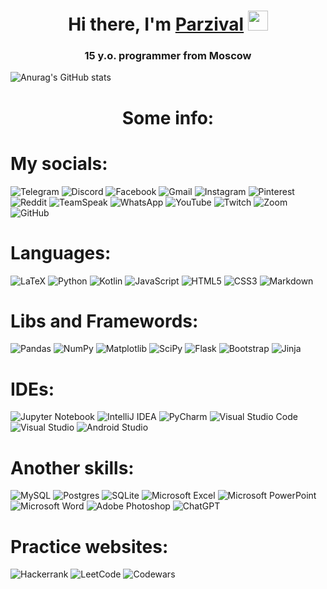 <h1 align="center">Hi there, I'm <a href="https://github.com/net-trap" target="_blank">Parzival</a> 
<img src="https://github.com/blackcater/blackcater/raw/main/images/Hi.gif" height="32"/></h1>
<h3 align="center">15 y.o. programmer from Moscow</h3>

![Anurag's GitHub stats](https://github-readme-stats.vercel.app/api?username=knightparzival13&show_icons=true&theme=dracula)

<h1 align="center">Some info:</h1>

<h1>My socials:</h1>

![Telegram](https://img.shields.io/badge/Telegram-2CA5E0?style=for-the-badge&amp;logo=telegram&amp;logoColor=white)
![Discord](https://img.shields.io/badge/Discord-%235865F2.svg?style=for-the-badge&logo=discord&logoColor=white)
![Facebook](https://img.shields.io/badge/Facebook-%231877F2.svg?style=for-the-badge&logo=Facebook&logoColor=white)
![Gmail](https://img.shields.io/badge/Gmail-D14836?style=for-the-badge&logo=gmail&logoColor=white)
![Instagram](https://img.shields.io/badge/Instagram-%23E4405F.svg?style=for-the-badge&logo=Instagram&logoColor=white)
![Pinterest](https://img.shields.io/badge/Pinterest-%23E60023.svg?style=for-the-badge&logo=Pinterest&logoColor=white)
![Reddit](https://img.shields.io/badge/Reddit-FF4500?style=for-the-badge&logo=reddit&logoColor=white)
![TeamSpeak](https://img.shields.io/badge/TeamSpeak-2580C3?style=for-the-badge&logo=teamspeak&logoColor=white)
![WhatsApp](https://img.shields.io/badge/WhatsApp-25D366?style=for-the-badge&logo=whatsapp&logoColor=white)
![YouTube](https://img.shields.io/badge/YouTube-%23FF0000.svg?style=for-the-badge&logo=YouTube&logoColor=white)
![Twitch](https://img.shields.io/badge/Twitch-%239146FF.svg?style=for-the-badge&logo=Twitch&logoColor=white)
![Zoom](https://img.shields.io/badge/Zoom-2D8CFF?style=for-the-badge&logo=zoom&logoColor=white)
![GitHub](https://img.shields.io/badge/github-%23121011.svg?style=for-the-badge&logo=github&logoColor=white)

<h1>Languages:</h1>

![LaTeX](https://img.shields.io/badge/latex-%23008080.svg?style=for-the-badge&logo=latex&logoColor=white)
![Python](https://img.shields.io/badge/python-3670A0?style=for-the-badge&logo=python&logoColor=ffdd54)
![Kotlin](https://img.shields.io/badge/kotlin-%237F52FF.svg?style=for-the-badge&logo=kotlin&logoColor=white)
![JavaScript](https://img.shields.io/badge/javascript-%23323330.svg?style=for-the-badge&logo=javascript&logoColor=%23F7DF1E)
![HTML5](https://img.shields.io/badge/html5-%23E34F26.svg?style=for-the-badge&logo=html5&logoColor=white)
![CSS3](https://img.shields.io/badge/css3-%231572B6.svg?style=for-the-badge&logo=css3&logoColor=white)
![Markdown](https://img.shields.io/badge/markdown-%23000000.svg?style=for-the-badge&logo=markdown&logoColor=white)

<h1>Libs and Framewords:</h1>

![Pandas](https://img.shields.io/badge/pandas-%23150458.svg?style=for-the-badge&logo=pandas&logoColor=white)
![NumPy](https://img.shields.io/badge/numpy-%23013243.svg?style=for-the-badge&logo=numpy&logoColor=white)
![Matplotlib](https://img.shields.io/badge/Matplotlib-%23ffffff.svg?style=for-the-badge&logo=Matplotlib&logoColor=black)
![SciPy](https://img.shields.io/badge/SciPy-%230C55A5.svg?style=for-the-badge&logo=scipy&logoColor=%white)
![Flask](https://img.shields.io/badge/flask-%23000.svg?style=for-the-badge&logo=flask&logoColor=white)
![Bootstrap](https://img.shields.io/badge/bootstrap-%238511FA.svg?style=for-the-badge&logo=bootstrap&logoColor=white)
![Jinja](https://img.shields.io/badge/jinja-white.svg?style=for-the-badge&logo=jinja&logoColor=black)

<h1>IDEs:</h1>

![Jupyter Notebook](https://img.shields.io/badge/jupyter-%23FA0F00.svg?style=for-the-badge&logo=jupyter&logoColor=white)
![IntelliJ IDEA](https://img.shields.io/badge/IntelliJIDEA-000000.svg?style=for-the-badge&logo=intellij-idea&logoColor=white)
![PyCharm](https://img.shields.io/badge/pycharm-143?style=for-the-badge&logo=pycharm&logoColor=black&color=black&labelColor=green)
![Visual Studio Code](https://img.shields.io/badge/Visual%20Studio%20Code-0078d7.svg?style=for-the-badge&logo=visual-studio-code&logoColor=white)
![Visual Studio](https://img.shields.io/badge/Visual%20Studio-5C2D91.svg?style=for-the-badge&logo=visual-studio&logoColor=white)
![Android Studio](https://img.shields.io/badge/Android%20Studio-3DDC84.svg?style=for-the-badge&logo=android-studio&logoColor=white)

<h1>Another skills:</h1>

![MySQL](https://img.shields.io/badge/mysql-%2300f.svg?style=for-the-badge&logo=mysql&logoColor=white)
![Postgres](https://img.shields.io/badge/postgres-%23316192.svg?style=for-the-badge&logo=postgresql&logoColor=white)
![SQLite](https://img.shields.io/badge/sqlite-%2307405e.svg?style=for-the-badge&logo=sqlite&logoColor=white)
![Microsoft Excel](https://img.shields.io/badge/Microsoft_Excel-217346?style=for-the-badge&logo=microsoft-excel&logoColor=white)
![Microsoft PowerPoint](https://img.shields.io/badge/Microsoft_PowerPoint-B7472A?style=for-the-badge&logo=microsoft-powerpoint&logoColor=white)
![Microsoft Word](https://img.shields.io/badge/Microsoft_Word-2B579A?style=for-the-badge&logo=microsoft-word&logoColor=white)
![Adobe Photoshop](https://img.shields.io/badge/adobe%20photoshop-%2331A8FF.svg?style=for-the-badge&logo=adobe%20photoshop&logoColor=white)
![ChatGPT](https://img.shields.io/badge/chatGPT-74aa9c?style=for-the-badge&logo=openai&logoColor=white)

<h1>Practice websites:</h1>

![Hackerrank](https://img.shields.io/badge/-Hackerrank-2EC866?style=for-the-badge&logo=HackerRank&logoColor=white)
![LeetCode](https://img.shields.io/badge/LeetCode-000000?style=for-the-badge&logo=LeetCode&logoColor=#d16c06)
![Codewars](https://img.shields.io/badge/Codewars-B1361E?style=for-the-badge&logo=codewars&logoColor=grey)

